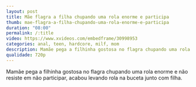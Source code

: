 ```yaml
---
layout: post
title: Mãe flagra a filha chupando uma rola enorme e participa
thumb: mae-flagra-a-filha-chupando-uma-rola-enorme-e-participa
duration: "08:00"
permalink: /:title
video: https://www.xvideos.com/embedframe/30998953
categories: anal, teen, hardcore, milf, mom
description: Mamãe pega a filhinha gostosa no flagra chupando uma rola enorme e não resiste em não participar, acabou levando rola na buceta junto com filha.
qualidade: 720p
---
```

Mamãe pega a filhinha gostosa no flagra chupando uma rola enorme e não resiste em não participar, acabou levando rola na buceta junto com filha.